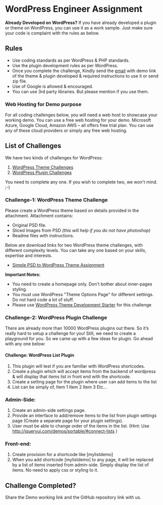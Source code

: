# WordPress Engineer Assignment

**Already Developed on WordPress?** If you have already developed a plugin or theme on WordPress, you can use it as a work sample. Just make sure your code is complaint with the rules as below.


Rules
-----------------

*  Use coding standards as per WordPress & PHP standards.
*  Use the plugin development rules as per WordPress.
*  Once you complete the challenge, Kindly send the [email](mailto:hr@socialchamps.com) with demo link of the theme & plugin developed & required instructions to use it or send zip file.
*  Use of Google is allowed & encouraged.
*  You can use 3rd party libraries. But please mention if you use them.

### Web Hosting for Demo purpose

For all coding challenges below, you will need a web host to showcase your working demo. You can use a free web hosting for your demo. Microsoft Azure, Google Cloud, Amazon AWS – all offers free trial plan. You can use any of these cloud providers or simply any free web hosting.



List of Challenges
------------------

We have two kinds of challenges for WordPress:

1.  [WordPress Theme Challenges](#challenge-1-wordpress-theme-challenge)
2.  [WordPress Plugin Challenges](#challenge-2-wordpress-plugin-challenge)

You need to complete any one. If you wish to complete two, we won't mind. ;-)

### Challenge-1: WordPress Theme Challenge

Please create a WordPress theme based on details provided in the attachment. Attachment contains:

*   Original PSD file.
*   Sliced Images from PSD _(this will help if you do not have photoshop)_
*   Readme files with instructions.

Below are download links for two WordPress theme challenges, with different complexity levels. You can take any one based on your skills, expertise and interests.

*   [Simple PSD to WordPress Theme Assignment](https://github.com/SocialChamps/WordPress-Engineer/blob/master/PSD-to-Theme-HomePage.zip "Download Assignment")


**Important Notes:**

*   You need to create a homepage only. Don't bother about inner-pages styling.
*   You must use WordPress "Theme Options Page" for different settings. Do not hard code a lot of stuff.
*   Please use [WordPress Theme Development Starter](https://github.com/SocialChamps/WordPress-Engineer/blob/master/wp-theme-setup.zip) for this challenge



### Challenge-2: WordPress Plugin Challenge

There are already more than 10000 WordPress plugins out there. So it’s really hard to setup a challenge for you! Still, we need to create a playground for you. So we came up with a few ideas for plugin. Go ahead with any one below:

#### Challenge: WordPress List Plugin

1. This plugin will test if you are familiar with WordPress shortcodes.
2. Create a plugin which will accept items from the backend of wordpress & will display
that items list in front end with the shortcode.
3. Create a setting page for the plugin where user can add items to the list
4. List can be simply of,
        Item 1
        Item 2
        Item 3
        Etc...

### Admin-Side:
1. Create an admin-side settings page.
2. Provide an interface to add/remove items to the list from plugin settings page (Create a
separate page for your plugin settings).
3. User must be able to change order of the items in the list. (Hint: Use
http://jqueryui.com/demos/sortable/#connect-lists )

### Front-end:
1. Create provision for a shortcode like [mylistdemo]
2. When you add shortcode [mylistdemo] to any page, it will be replaced by a list of items
inserted from admin-side. Simply display the list of items. No need to apply css or styling
to it.

Challenge Completed?
--------------------

Share the Demo working link and the GitHub repository link with us.
